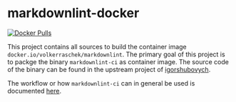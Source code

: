 # markdownlint-docker

[![Docker Pulls](https://img.shields.io/docker/pulls/volkerraschek/markdownlint)](https://hub.docker.com/r/volkerraschek/markdownlint)

This project contains all sources to build the container image
`docker.io/volkerraschek/markdownlint`. The primary goal of this project is to
packge the binary `markdownlint-ci` as container image. The source code of the
binary can be found in the upstream project of
[igorshubovych](https://github.com/igorshubovych/markdownlint-cli).

The workflow or how `markdownlint-ci` can in general be used is documented
[here](https://github.com/igorshubovych/markdownlint-cli#usage).
